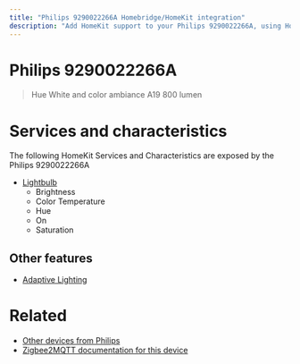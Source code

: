 ```yaml
---
title: "Philips 9290022266A Homebridge/HomeKit integration"
description: "Add HomeKit support to your Philips 9290022266A, using Homebridge, Zigbee2MQTT and homebridge-z2m."
---
```

<!---
This file has been GENERATED using src/docgen/docgen.ts
DO NOT EDIT THIS FILE MANUALLY!
-->
# Philips 9290022266A
> Hue White and color ambiance A19 800 lumen


# Services and characteristics
The following HomeKit Services and Characteristics are exposed by
the Philips 9290022266A

* [Lightbulb](../../light.md)
  * Brightness
  * Color Temperature
  * Hue
  * On
  * Saturation


## Other features
* [Adaptive Lighting](../../light.md)


# Related
* [Other devices from Philips](../index.md#philips)
* [Zigbee2MQTT documentation for this device](https://www.zigbee2mqtt.io/devices/9290022266A.html)